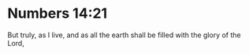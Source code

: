 # Numbers 14:21

But truly, as I live, and as all the earth shall be filled with the glory of the Lord,
